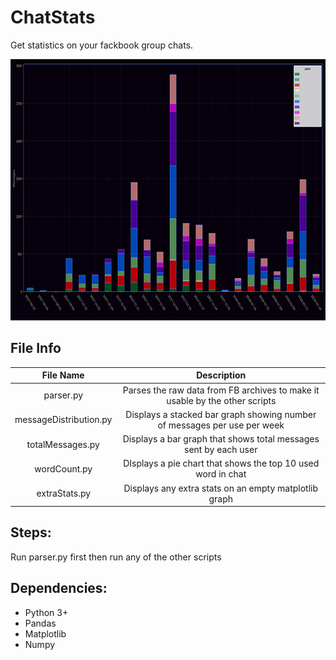 # ChatStats
Get statistics on your fackbook group chats.
<p align="center">
<img src="https://github.com/Dittam/ChatStats/blob/master/sceenshots/messageDistribution.png" width="800" height="418">
</p>


## File Info

|          File Name          |                                        Description                                       |
|:--------------------:|:------------------------------------------------------------------------------------:|
| parser.py           | Parses the raw data from FB archives to make it usable by the other scripts                                                                       |
| messageDistribution.py       | Displays a stacked bar graph showing number of messages per use per week                                               |
| totalMessages.py | Displays a bar graph that shows total messages sent by each user |
| wordCount.py           | DIsplays a pie chart that shows the top 10 used word in chat                                                                   |
| extraStats.py                | Displays any extra stats on an empty matplotlib graph                                                        |


## Steps:
Run parser.py first then run any of the other scripts

## Dependencies:
* Python 3+
* Pandas
* Matplotlib
* Numpy
